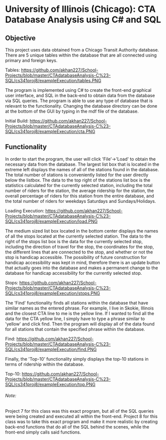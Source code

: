# University of Illinois (Chicago): CTA Database Analysis using C# and SQL

## Objective
This project uses data obtained from a Chicago Transit Authority database. 
There are 5 unique tables within the database that are all connected using primary and foreign keys.

Tables: https://github.com/akhan227/School-Projects/blob/master/CTAdatabaseAnalysis-C%23-SQL/cs341proj8/exampleExecution/tables.PNG


The program is implemented using C# to create the front-end graphical user interface, and SQL in the back-end to obtain data from the database via SQL queries. 
The program is able to use any type of database that is relevant to the functionality. 
Changing the database directory can be done at the bottom of the GUI by typing in the mdf file of the database.

Initial Build: https://github.com/akhan227/School-Projects/blob/master/CTAdatabaseAnalysis-C%23-SQL/cs341proj8/exampleExecution/cta.PNG

## Functionality
In order to start the program, the user will click 'File'->'Load' to obtain the necessary data from the database.
The largest list box that is located in the extreme left displays the names of all of the stations found in the database. 
The total number of stations is conveniently listed for the user directly below the listbox.
The data to the top right of the stations list box is the statistics calculated for the currently selected station, including the total number of riders for the station, the average ridership for the station, the overall percentage of riders for this station from the entire database, and the total number of riders for weekdays Saturdays and Sundays/Holidays.

Loading Execution: https://github.com/akhan227/School-Projects/blob/master/CTAdatabaseAnalysis-C%23-SQL/cs341proj8/exampleExecution/load.PNG


The medium sized list box located in the bottom center displays the names of all the stops located at the currently selected station. 
The data to the right of the stops list box is the data for the currently selected stop, including the direction of travel for the stop, the coordinates for the stop, the different lines that are connected to the stop, and whether or not the stop is handicap accessible. 
The possibility of future construction for handicap accessibility was kept in mind, therefore there is an update button that actually goes into the database and makes a permanent change to the database for handicap accessibility for the currently selected stop.

Stops: https://github.com/akhan227/School-Projects/blob/master/CTAdatabaseAnalysis-C%23-SQL/cs341proj8/exampleExecution/stops.PNG


The 'Find' functionality finds all stations within the database that have similar names as the entered phrase. 
For example, I live in Skokie, Illinois and the closest CTA line to me is the yellow line. 
If I wanted to find all the data for the CTA yellow line, I simply have to type a phrase similar to 'yellow' and click find. 
Then the program will display all of the data found for all stations that contain the specified phrase within the database.

Find: https://github.com/akhan227/School-Projects/blob/master/CTAdatabaseAnalysis-C%23-SQL/cs341proj8/exampleExecution/find.PNG


Finally, the 'Top-10' functionality simply displays the top-10 stations in terms of ridership within the database.

Top-10: https://github.com/akhan227/School-Projects/blob/master/CTAdatabaseAnalysis-C%23-SQL/cs341proj8/exampleExecution/top.PNG


###### Note:
 Project 7 for this class was this exact program, but all of the SQL queries were being created and executed all within the front-end. 
Project 8 for this class was to take this exact program and make it more realistic by creating back-end functions that do all of the SQL behind the scenes, while the front-end simply calls said functions.
